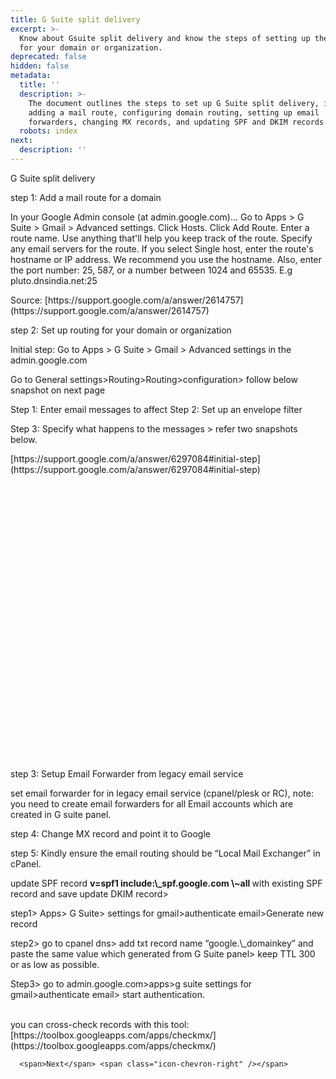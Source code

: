 ```yaml
---
title: G Suite split delivery
excerpt: >-
  Know about Gsuite split delivery and know the steps of setting up the routing
  for your domain or organization.
deprecated: false
hidden: false
metadata:
  title: ''
  description: >-
    The document outlines the steps to set up G Suite split delivery, including
    adding a mail route, configuring domain routing, setting up email
    forwarders, changing MX records, and updating SPF and DKIM records.
  robots: index
next:
  description: ''
---
```


G Suite split delivery
<p>step 1: Add a mail route for a domain</p>

  In your Google Admin console (at admin.google.com)...
  Go to Apps > G Suite > Gmail > Advanced settings.
  Click Hosts.
  Click Add Route.
  Enter a route name. Use anything that'll help you keep track of the route.
  Specify any email servers for the route.
  If you select Single host, enter the route's hostname or IP address. We recommend you use the hostname. Also, enter the port number: 25, 587, or a number between 1024 and 65535.
  E.g pluto.dnsindia.net:25

<p /></p>

<p>Source: [https://support.google.com/a/answer/2614757](https://support.google.com/a/answer/2614757)</p>

<p /></p>

step 2: Set up routing for your domain or organization

<p /></p>

<p>Initial step: Go to Apps > G Suite > Gmail > Advanced settings in the admin.google.com</p>

<p /></p>

<p>Go to General settings>Routing>Routing>configuration> follow below snapshot on next page</p>

<p /></p>

<p>Step 1: Enter email messages to affect Step 2: Set up an envelope filter</p>
<p>Step 3: Specify what happens to the messages > refer two snapshots below.</p>

<p /></p>

<p>[https://support.google.com/a/answer/6297084#initial-step](https://support.google.com/a/answer/6297084#initial-step)</p>

<p></p>
  <br />

  

  <br />

  <br />

  <br />

  <br />

  <br />

  

  <br />

  <br />

  <br />

  <br />

  <br />

  

  <br />

  <br />

  <br />

  <br />

  <br />

  

  <br />

  <br />

  <br />

  <br />

  <br />

  

  <br />

  <br />

  <br />

  <br />

  <br />

<p>step 3: Setup Email Forwarder from legacy email service</p>

<p /></p>

<p>set email forwarder for<strong>  </strong>in legacy email service (cpanel/plesk or RC), note: you need to create email forwarders for all Email accounts which are created in G suite panel.</p>

<p /></p>

<p>step 4: Change MX record and point it to Google</p>

<p /></p>

<p>step 5: Kindly ensure the email routing should be “Local Mail Exchanger” in cPanel.</p>

<p /></p>

<p>update SPF record <strong>v=spf1 include:\_spf.google.com \~all </strong>with existing SPF record and save update DKIM record></p>

<p /></p>

<p>step1> Apps> G Suite> settings for gmail>authenticate email>Generate new record</p>

<p /></p>

<p>step2> go to cpanel dns> add txt record name “google.\_domainkey” and paste the same value which generated from G Suite panel> keep TTL 300 or as low as possible.</p>

<p /></p>

<p>Step3> go to admin.google.com>apps>g suite settings for gmail>authenticate email> start authentication.</p>
<p><br />you can cross-check records with this tool: [https://toolbox.googleapps.com/apps/checkmx/](https://toolbox.googleapps.com/apps/checkmx/)</p>

  
    
      <span>Next</span> <span class="icon-chevron-right" /></span>
